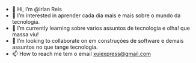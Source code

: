 - 👋 Hi, I’m @irlan Reis
- 👀 I’m interested in  aprender cada dia mais e mais sobre o mundo da tecnologia.
- 🌱 I’m currently learning  sobre varios assuntos de tecnologia e olha! que massa viu!
- 💞️ I’m looking to collaborate on  em construções de  software e demais assuntos  no que tange tecnologia.
- 📫 How to reach me  tem o email xuiexpress@gmail.com

<!---
irlan25/irlan25 is a ✨ special ✨ repository because its `README.md` (this file) appears on your GitHub profile.
You can click the Preview link to take a look at your changes.
--->
